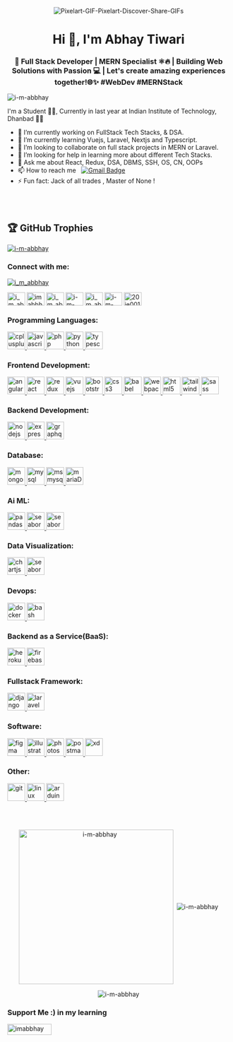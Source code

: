 <p align="Center" ><img src="https://i.ibb.co/PWL6PD2/Pixelart-GIF-Pixelart-Discover-Share-GIFs.gif" alt="Pixelart-GIF-Pixelart-Discover-Share-GIFs" border="0"></p>
<h1 align="center">Hi 👋, I'm Abhay Tiwari</h1>
<h3 align="center">🚀 Full Stack Developer | MERN Specialist ⚛️🔥 | Building Web Solutions with Passion 💻 | Let's create amazing experiences together!🌐✨ #WebDev #MERNStack</h3>
<p align="left"> <img src="https://komarev.com/ghpvc/?username=i-m-abbhay&label=Profile%20views&color=0e75b6&style=flat" alt="i-m-abbhay" /> </p>


I'm a Student  👨‍💻, Currently in last year at Indian Institute of Technology, Dhanbad 👨‍🎓
- 🔭 I’m currently working on FullStack Tech Stacks, & DSA.
- 🌱 I’m currently learning Vuejs, Laravel, Nextjs and Typescript.
- 👯 I’m looking to collaborate on full stack projects in MERN or Laravel.
- 🤔 I’m looking for help in learning more about different Tech Stacks.
- 💬 Ask me about React, Redux, DSA, DBMS, SSH, OS, CN, OOPs
- 📫 How to reach me &nbsp;&nbsp;[![Gmail Badge](https://img.shields.io/badge/-Gmail-c14438?style=flat-square&logo=Gmail&logoColor=white&link=mailto:shuklaraghav321.com)](mailto:abhay.tiwari.er@gmail.com)
- ⚡ Fun fact: Jack of all trades , Master of None !

<br><br>
## 🏆 GitHub Trophies

<p align="left"> <a href="https://github.com/ryo-ma/github-profile-trophy"><img src="https://github-profile-trophy.vercel.app/?username=i-m-abbhay" alt="i-m-abbhay" /></a> </p>
<h3 align="left">Connect with me:</h3>
<p align="left"> <a href="https://twitter.com/i_m_abbhay" target="blank"><img src="https://img.shields.io/twitter/follow/i_m_abbhay?logo=twitter&style=for-the-badge" alt="i_m_abbhay" /></a> </p>
<p align="left">
<a href="https://twitter.com/i_m_abbhay" target="blank"><img align="center" src="https://svgshare.com/i/vQ8.svg" alt="i_m_abbhay" height="30" width="40" /></a>
<a href="https://linkedin.com/in/imabbhay" target="blank"><img align="center" src="https://svgshare.com/i/vP6.svg" alt="imabbhay" height="30" width="40" /></a>
<a href="https://instagram.com/i_m_abbhay" target="blank"><img align="center" src="https://svgshare.com/i/vQw.svg" alt="i_m_abbhay" height="30" width="40" /></a>
<a href="https://www.hackerrank.com/i-m-abbhay" target="blank"><img align="center" src="https://svgshare.com/i/vQ9.svg" alt="i-m-abbhay" height="30" width="40" /></a>
<a href="https://codeforces.com/profile/i_m_abbhay" target="blank"><img align="center" src="https://svgshare.com/i/vRM.svg" alt="i_m_abbhay" height="30" width="40" /></a>
<a href="https://www.leetcode.com/i-m-abbhay" target="blank"><img align="center" src="https://svgshare.com/i/vPT.svg" alt="i-m-abbhay" height="30" width="40" /></a>
<a href="https://auth.geeksforgeeks.org/user/20je0018" target="blank"><img align="center" src="https://svgshare.com/i/vQj.svg" alt="20je0018" height="30" width="40" /></a>
</p>

<h3 align="left">Programming Languages:</h3>
<a href="https://www.w3schools.com/cpp/" target="_blank" rel="noreferrer"> <img src="https://svgshare.com/i/vRt.svg" alt="cplusplus" width="40" height="40"/> </a>
<a href="https://developer.mozilla.org/en-US/docs/Web/JavaScript" target="_blank" rel="noreferrer"> <img src="https://svgshare.com/i/vSE.svg" alt="javascript" width="40" height="40"/> </a>
<a href="https://www.php.net" target="_blank" rel="noreferrer"> <img src="https://svgshare.com/i/vS3.svg" alt="php" width="40" height="40"/> </a>
<a href="https://www.python.org" target="_blank" rel="noreferrer"> <img src="https://svgshare.com/i/vRh.svg" alt="python" width="40" height="40"/> </a>
<a href="https://www.typescriptlang.org/" target="_blank" rel="noreferrer"> <img src="https://svgshare.com/i/vQk.svg" alt="typescript" width="40" height="40"/> </a>


<h3 align="left">Frontend Development:</h3>
<a href="https://angular.io" target="_blank" rel="noreferrer"> <img src="https://angular.io/assets/images/logos/angular/angular.svg" alt="angular" width="40" height="40"/> </a>
<a href="https://reactjs.org/" target="_blank" rel="noreferrer"> <img src="https://svgshare.com/i/vQA.svg" alt="react" width="40" height="40"/> </a>
<a href="https://redux.js.org" target="_blank" rel="noreferrer"> <img src="https://svgshare.com/i/vRs.svg" alt="redux" width="40" height="40"/> </a>
<a href="https://vuejs.org/" target="_blank" rel="noreferrer"> <img src="https://svgshare.com/i/vR1.svg" alt="vuejs" width="40" height="40"/> </a>
<a href="https://getbootstrap.com" target="_blank" rel="noreferrer"> <img src="https://svgshare.com/i/vR0.svg" alt="bootstrap" width="40" height="40"/> </a>
<a href="https://www.w3schools.com/css/" target="_blank" rel="noreferrer"> <img src="https://svgshare.com/i/vQC.svg" alt="css3" width="40" height="40"/> </a>
<a href="https://babeljs.io/" target="_blank" rel="noreferrer"> <img src="https://www.vectorlogo.zone/logos/babeljs/babeljs-icon.svg" alt="babel" width="40" height="40"/> </a> 
<a href="https://webpack.js.org" target="_blank" rel="noreferrer"> <img src="https://svgshare.com/i/vRg.svg" alt="webpack" width="40" height="40"/> </a> 
<a href="https://www.w3.org/html/" target="_blank" rel="noreferrer"> <img src="https://svgshare.com/i/vPy.svg" alt="html5" width="40" height="40"/> </a> 
<a href="https://tailwindcss.com/" target="_blank" rel="noreferrer"> <img src="https://www.vectorlogo.zone/logos/tailwindcss/tailwindcss-icon.svg" alt="tailwind" width="40" height="40"/> </a> 
<a href="https://sass-lang.com" target="_blank" rel="noreferrer"> <img src="https://i.ibb.co/ZhhXHLS/sass.png" alt="sass" width="40" height="40"/> </a> 

<h3 align="left">Backend Development:</h3>
<a href="https://nodejs.org" target="_blank" rel="noreferrer"> <img src="https://svgshare.com/i/vRi.svg" alt="nodejs" width="40" height="40"/> </a> 
<a href="https://expressjs.com" target="_blank" rel="noreferrer"> <img src="https://svgshare.com/i/vQB.svg" alt="express" width="40" height="40"/> </a> 
<a href="https://graphql.org" target="_blank" rel="noreferrer"> <img src="https://www.vectorlogo.zone/logos/graphql/graphql-icon.svg" alt="graphql" width="40" height="40"/> </a> 

<h3 align="left">Database:</h3>
<a href="https://www.mongodb.com/" target="_blank" rel="noreferrer"> <img src="https://svgshare.com/i/vRN.svg" alt="mongodb" width="40" height="40"/> </a> 
<a href="https://www.mysql.com/" target="_blank" rel="noreferrer"> <img src="https://svgshare.com/i/vS4.svg" alt="mysql" width="40" height="40"/> </a> 
<a href="https://en.wikipedia.org/wiki/Microsoft_SQL_Server" target="_blank" rel="noreferrer"> <img src="https://svgshare.com/i/vSS.svg" alt="msmysql-server" width="40" height="40"/> </a> 
<a href="https://mariadb.org/" target="_blank" rel="noreferrer"> <img src="https://svgshare.com/i/vR2.svg" alt="mariaDB" width="40" height="40"/> </a> 

<h3 align="left">Ai ML:</h3>
<a href="https://pandas.pydata.org/" target="_blank" rel="noreferrer"> <img src="https://svgshare.com/i/vRA.svg" alt="pandas" width="40" height="40"/> </a> 
<a href="https://seaborn.pydata.org/" target="_blank" rel="noreferrer"> <img src="https://seaborn.pydata.org/_images/logo-mark-lightbg.svg" alt="seaborn" width="40" height="40"/> </a> 
<a href="https://matplotlib.org/" target="_blank" rel="noreferrer"> <img src="https://upload.wikimedia.org/wikipedia/commons/thumb/0/01/Created_with_Matplotlib-logo.svg/2048px-Created_with_Matplotlib-logo.svg.png" alt="seaborn" width="40" height="40"/> </a> 

<h3 align="left">Data Visualization:</h3>
<a href="https://www.chartjs.org" target="_blank" rel="noreferrer"> <img src="https://www.chartjs.org/media/logo-title.svg" alt="chartjs" width="40" height="40"/> </a>
<a href="https://matplotlib.org/" target="_blank" rel="noreferrer"> <img src="https://upload.wikimedia.org/wikipedia/commons/thumb/0/01/Created_with_Matplotlib-logo.svg/2048px-Created_with_Matplotlib-logo.svg.png" alt="seaborn" width="40" height="40"/> </a>

<h3 align="left">Devops:</h3>
<a href="https://www.docker.com/" target="_blank" rel="noreferrer"> <img src="https://svgshare.com/i/vRY.svg" alt="docker" width="40" height="40"/> </a> 
<a href="https://www.gnu.org/software/bash/" target="_blank" rel="noreferrer"> <img src="https://www.vectorlogo.zone/logos/gnu_bash/gnu_bash-icon.svg" alt="bash" width="40" height="40"/></a> 

<h3 align="left">Backend as a Service(BaaS):</h3>
<a href="https://heroku.com" target="_blank" rel="noreferrer"> <img src="https://www.vectorlogo.zone/logos/heroku/heroku-icon.svg" alt="heroku" width="40" height="40"/> </a> 
<a href="https://firebase.google.com/" target="_blank" rel="noreferrer"> <img src="https://www.vectorlogo.zone/logos/firebase/firebase-icon.svg" alt="firebase" width="40" height="40"/> </a> 

<h3 align="left">Fullstack Framework:</h3>
<a href="https://www.djangoproject.com/" target="_blank" rel="noreferrer"> <img src="https://cdn.worldvectorlogo.com/logos/django.svg" alt="django" width="40" height="40"/> </a> 
<a href="https://laravel.com/" target="_blank" rel="noreferrer"> <img src="https://svgshare.com/i/vPb.svg" alt="laravel" width="40" height="40"/> </a> 

<h3 align="left">Software:</h3>
<a href="https://www.figma.com/" target="_blank" rel="noreferrer"> <img src="https://www.vectorlogo.zone/logos/figma/figma-icon.svg" alt="figma" width="40" height="40"/> </a> 
<a href="https://www.adobe.com/in/products/illustrator.html" target="_blank" rel="noreferrer"> <img src="https://www.vectorlogo.zone/logos/adobe_illustrator/adobe_illustrator-icon.svg" alt="illustrator" width="40" height="40"/> </a> 
<a href="https://www.photoshop.com/en" target="_blank" rel="noreferrer"> <img src="https://svgshare.com/i/vRX.svg" alt="photoshop" width="40" height="40"/> </a>  
<a href="https://postman.com" target="_blank" rel="noreferrer"> <img src="https://www.vectorlogo.zone/logos/getpostman/getpostman-icon.svg" alt="postman" width="40" height="40"/> </a> 
<a href="https://www.adobe.com/products/xd.html" target="_blank" rel="noreferrer"> <img src="https://cdn.worldvectorlogo.com/logos/adobe-xd.svg" alt="xd" width="40" height="40"/> </a> 
  
<h3 align="left">Other:</h3>
<a href="https://git-scm.com/" target="_blank" rel="noreferrer"> <img src="https://www.vectorlogo.zone/logos/git-scm/git-scm-icon.svg" alt="git" width="40" height="40"/> </a> 
<a href="https://www.linux.org/" target="_blank" rel="noreferrer"> <img src="https://svgshare.com/i/vPU.svg" alt="linux" width="40" height="40"/> </a> 
<a href="https://www.arduino.cc/" target="_blank" rel="noreferrer"> <img src="https://cdn.worldvectorlogo.com/logos/arduino-1.svg" alt="arduino" width="40" height="40"/> </a> 


<br><br>
<div style="display: grid, align-items: auto">
<p align="center"><img align="center" src="https://github-readme-stats.vercel.app/api/top-langs?username=i-m-abbhay&show_icons=true&locale=en&layout=compact" alt="i-m-abbhay" width="350px"/>
&nbsp;<img align="center" src="https://github-readme-stats.vercel.app/api?username=i-m-abbhay&show_icons=true&locale=en" alt="i-m-abbhay" /></p>

<p align="center"><img align="center" src="https://github-readme-streak-stats.herokuapp.com/?user=i-m-abbhay&" alt="i-m-abbhay" /></p>
<h3 align="left">Support Me :) in my learning</h3>
<p><a href="https://www.buymeacoffee.com/imabbhay"> <img align="left" src="https://cdn.buymeacoffee.com/buttons/v2/default-yellow.png" height="25" width="100" alt="imabbhay" /></a></p>
